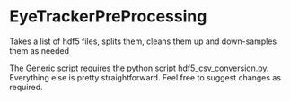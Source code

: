 # EyeTrackerPreProcessing
Takes a list of hdf5 files, splits them, cleans them up and down-samples them as needed


The Generic script requires the python script hdf5_csv_conversion.py.
Everything else is pretty straightforward. Feel free to suggest changes as required.
